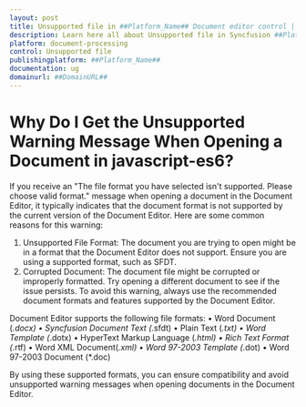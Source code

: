 ```yaml
---
layout: post
title: Unsupported file in ##Platform_Name## Document editor control | Syncfusion
description: Learn here all about Unsupported file in Syncfusion ##Platform_Name## Document editor control of Syncfusion Essential JS 2 and more.
platform: document-processing
control: Unsupported file 
publishingplatform: ##Platform_Name##
documentation: ug
domainurl: ##DomainURL##
---
```


# Why Do I Get the Unsupported Warning Message When Opening a Document in javascript-es6?

If you receive an "The file format you have selected isn't supported. Please choose valid format." message when opening a document in the Document Editor, it typically indicates that the document format is not supported by the current version of the Document Editor. Here are some common reasons for this warning:
1.	Unsupported File Format: The document you are trying to open might be in a format that the Document Editor does not support. Ensure you are using a supported format, such as SFDT.
2.	Corrupted Document: The document file might be corrupted or improperly formatted. Try opening a different document to see if the issue persists.
To avoid this warning, always use the recommended document formats and features supported by the Document Editor. 

Document Editor supports the following file formats:
•	Word Document (*.docx)
•	Syncfusion Document Text (*.sfdt)
•	Plain Text (*.txt)
•	Word Template (*.dotx)
•	HyperText Markup Language (*.html)
•	Rich Text Format (*.rtf)
•	Word XML Document(*.xml)
•	Word 97-2003 Template (*.dot)
•	Word 97-2003 Document (*.doc)

By using these supported formats, you can ensure compatibility and avoid unsupported warning messages when opening documents in the Document Editor.
